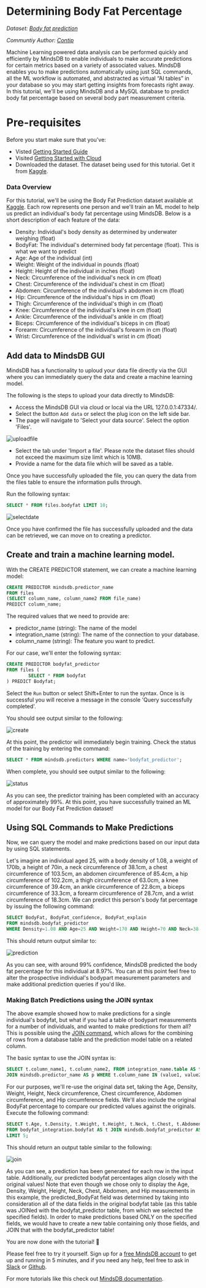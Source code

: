 # Determining Body Fat Percentage

*Dataset: [Body fat prediction](https://www.kaggle.com/fedesoriano/body-fat-prediction-dataset)*

*Communtiy Author: [Contip](https://github.com/contip)*

Machine Learning powered data analysis can be performed quickly and efficiently by MindsDB to enable individuals to make accurate predictions for certain metrics based on a variety of associated values. MindsDB enables you to make predictions automatically using just SQL commands, all the ML workflow is automated, and abstracted as virtual “AI tables” in your database so you may start getting insights from forecasts right away. In this tutorial, we'll be using MindsDB and a MySQL database to predict body fat percentage based on several body part measurement criteria.

# Pre-requisites
Before you start make sure that you've:

- Visted [Getting Started Guide](/info)
- Visited [Getting Started with Cloud](/setup/cloud)
- Downloaded the dataset. The dataset being used for this tutorial. Get it from [Kaggle](https://www.kaggle.com/fedesoriano/body-fat-prediction-dataset).

### Data Overview

For this tutorial, we'll be using the Body Fat Prediction dataset available at [Kaggle](https://www.kaggle.com/fedesoriano/body-fat-prediction-dataset).  Each row represents one person and we'll train an ML model to help us predict an individual's body fat percentage using MindsDB.  Below is a short description of each feature of the data:

- Density: Individual's body density as determined by underwater weighing (float)
- BodyFat: The individual's determined body fat percentage (float).  This is what we want to predict
- Age: Age of the individual (int)
- Weight: Weight of the individual in pounds (float)
- Height: Height of the individual in inches (float)
- Neck: Circumference of the individual's neck in cm (float)
- Chest: Circumference of the individual's chest in cm (float)
- Abdomen: Circumference of the individual's abdomen in cm (float)
- Hip: Circumference of the individual's hips in cm (float)
- Thigh: Circumference of the individual's thigh in cm (float)
- Knee: Circumference of the individual's knee in cm (float)
- Ankle: Circumference of the individual's ankle in cm (float)
- Biceps: Circumference of the individual's biceps in cm (float)
- Forearm: Circumference of the individual's forearm in cm (float)
- Wrist: Circumference of the individual's wrist in cm (float)

## Add data to MindsDB GUI

MindsDB has a functionality to uploud your data file directly via the GUI where you can immediately query the data and create a machine learning model.

The following is the steps to upload your data directly to MindsDB:

- Access the MindsDB GUI via cloud or local via the URL 127.0.0.1:47334/.
- Select the button `Add data` or select the plug icon on the left side bar.
- The page will navigate to 'Select your data source'. Select the option 'Files'.

![uploadfile](/assets/sql/tutorials/bodyfat/upload_file.png)


- Select the tab under 'Import a file'. Please note the dataset files should not exceed the maximum size limit which is 10MB.
- Provide a name for the data file which will be saved as a table.

Once you have successfully uploaded the file, you can query the data from the files table to ensure the information pulls through.

Run the following syntax:

```sql
SELECT * FROM files.bodyfat LIMIT 10;
```

![selectdate](/assets/sql/tutorials/bodyfat/selectdata.png)

Once you have confirmed the file has successfully uploaded and the data can be retrieved, we can move on to creating a predictor.

## Create and train a machine learning model.

With the CREATE PREDICTOR statement, we can create a machine learning model:

```sql
CREATE PREDICTOR mindsdb.predictor_name
FROM files 
(SELECT column_name, column_name2 FROM file_name)
PREDICT column_name;
```

The required values that we need to provide are:
​
- predictor_name (string): The name of the model
- integration_name (string): The name of the connection to your database.
- column_name (string): The feature you want to predict.

For our case, we'll enter the following syntax:

```sql
CREATE PREDICTOR bodyfat_predictor
FROM files (
        SELECT * FROM bodyfat
) PREDICT Bodyfat;
```

Select the `Run` button or select Shift+Enter to run the syntax. Once is is successful you will receive a message in the console 'Query successfully completed'.

You should see output similar to the following:


![create](/assets/sql/tutorials/bodyfat/create.png)

At this point, the predictor will immediately begin training.  Check the status of the training by entering the command:

```sql
SELECT * FROM mindsdb.predictors WHERE name='bodyfat_predictor';
```

When complete, you should see output similar to the following:

![status](/assets/sql/tutorials/bodyfat/status.png)

As you can see, the predictor training has been completed with an accuracy of approximately 99%.  At this point, you have successfully trained an ML model for our Body Fat Prediction dataset!

## Using SQL Commands to Make Predictions

Now, we can query the model and make predictions based on our input data by using SQL statements.  

Let's imagine an individual aged 25, with a body density of 1.08, a weight of 170lb, a height of 70in, a neck circumference of 38.1cm, a chest circumference of 103.5cm, an abdomen circumference of 85.4cm, a hip circumference of 102.2cm, a thigh circumference of 63.0cm, a knee circumference of 39.4cm, an ankle circumference of 22.8cm, a biceps circumference of 33.3cm, a forearm circumference of 28.7cm, and a wrist circumference of 18.3cm.  We can predict this person's body fat percentage by issuing the following command:

```sql
SELECT BodyFat, BodyFat_confidence, BodyFat_explain 
FROM mindsdb.bodyfat_predictor 
WHERE Density=1.08 AND Age=25 AND Weight=170 AND Height=70 AND Neck=38.1 AND Chest=103.5 AND Abdomen=85.4 AND Hip=102.2 AND Thigh=63.0 AND Knee=39.4 AND Ankle=22.8 AND Biceps=33.3 AND Forearm=28.7 AND Wrist=18.3;
```

This should return output similar to:

![prediction](/assets/sql/tutorials/bodyfat/prediction.png)

As you can see, with around 99% confidence, MindsDB predicted the body fat percentage for this individual at 8.97%.  You can at this point feel free to alter the prospective individual's bodypart measurement parameters and make additional prediction queries if you'd like.  

### Making Batch Predictions using the JOIN syntax

The above example showed how to make predictions for a single individual's bodyfat, but what if you had a table of bodypart measurements for a number of individuals, and wanted to make predictions for them all?  This is possible using the [JOIN command](https://docs.mindsdb.com/sql/api/join/), which allows for the combining of rows from a database table and the prediction model table on a related column.  

The basic syntax to use the JOIN syntax is:

```sql
SELECT t.column_name1, t.column_name2, FROM integration_name.table AS t 
JOIN mindsdb.predictor_name AS p WHERE t.column_name IN (value1, value2, ...);
```

For our purposes, we'll re-use the original data set, taking the Age, Density, Weight, Height, Neck circumference, Chest circumference, Abdomen circumference, and Hip circumference fields.  We'll also include the original BodyFat percentage to compare our predicted values against the originals.  Execute the following command:

```sql
SELECT t.Age, t.Density, t.Weight, t.Height, t.Neck, t.Chest, t.Abdomen, t.Hip, t.BodyFat, p.BodyFat AS predicted_BodyFat
FROM bodyfat_integration.bodyfat AS t JOIN mindsdb.bodyfat_predictor AS p
LIMIT 5;
```

This should return an output table similar to the following:

![join](/assets/sql/tutorials/bodyfat/join.png)

As you can see, a prediction has been generated for each row in the input table.  Additionally, our predicted bodyfat percentages align closely with the original values!  Note that even though we chose only to display the Age, Density, Weight, Height, Neck, Chest, Abdomen, and Hip measurements in this example, the predicted_BodyFat field was determined by taking into consideration all of the data fields in the original bodyfat table (as this table was JOINed with the bodyfat_predictor table, from which we selected the specified fields).  In order to make predictions based ONLY on the specified fields, we would have to create a new table containing only those fields, and JOIN that with the bodyfat_predictor table!

You are now done with the tutorial! 🎉

Please feel free to try it yourself. Sign up for a [free MindsDB account](https://cloud.mindsdb.com) to get up and running in 5 minutes, and if you need any help, feel free to ask in [Slack](https://join.slack.com/t/mindsdbcommunity/shared_invite/zt-o8mrmx3l-5ai~5H66s6wlxFfBMVI6wQ) or [Github](https://github.com/mindsdb/mindsdb/discussions).

For more tutorials like this check out [MindsDB documentation](https://docs.mindsdb.com/).
